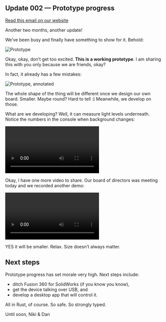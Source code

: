 Update 002 — Prototype progress
---

[Read this email on our website](https://late-mate.com/update-002.html)

Another two months, another update!

We’ve been busy and finally have something to show for it. Behold:

![Prototype](https://late-mate.com/update-002.webp)

Okay, okay, don’t get too excited. **This is a working prototype**. I am sharing this with you only because we are friends, okay? 

In fact, it already has a few mistakes:

![Prototype, annotated](https://late-mate.com/update-002-annotated.webp)

The whole shape of the thing will be different once we design our own board. Smaller. Maybe round? Hard to tell :) Meanwhile, we develop on those.

What are we developing? Well, it can measure light levels underneath. Notice the numbers in the console when background changes:

<video autoplay controls loop><source src="https://late-mate.com/update-002-board.mp4" type="video/mp4" /></video>

Okay, I have one more video to share. Our board of directors was meeting today and we recorded another demo:

<video autoplay controls loop><source src="https://late-mate.com/update-002-call.mp4" type="video/mp4" /></video>

YES it will be smaller. Relax. Size doesn’t always matter.

## Next steps

Prototype progress has set morale very high. Next steps include:

- ditch Fusion 360 for SolidWorks (if you know you know),
- get the device talking over USB, and
- develop a desktop app that will control it.

All in Rust, of course. So safe. So strongly typed.

Until soon,
Niki & Dan